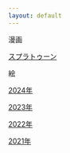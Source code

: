 ```yaml
---
layout: default
---
```


漫画

[スプラトゥーン](./splatoon.html)

絵

[2024年](./240203.html)

[2023年](./230108.html)

[2022年](./220105.html)

[2021年](./210116.html)
